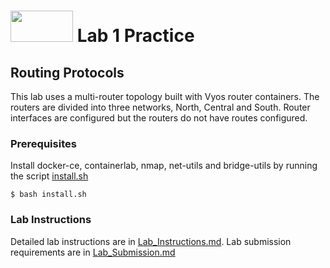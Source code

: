 # <img src="https://www.tamusa.edu/brandguide/jpeglogos/tamusa_final_logo_bw1.jpg" width="100" height="50"> Lab 1 Practice
## Routing Protocols
This lab uses a multi-router topology built with Vyos router containers. The routers are divided into three networks, North, Central and South. Router interfaces are configured but the routers do not have routes configured.
### **Prerequisites**
Install docker-ce, containerlab, nmap, net-utils and bridge-utils by running the script [install.sh](../install.sh)
```
$ bash install.sh
```
### **Lab Instructions**
Detailed lab instructions are in [Lab_Instructions.md](Lab_Instructions.md).
Lab submission requirements are in [Lab_Submission.md](Lab_Submission.md)
